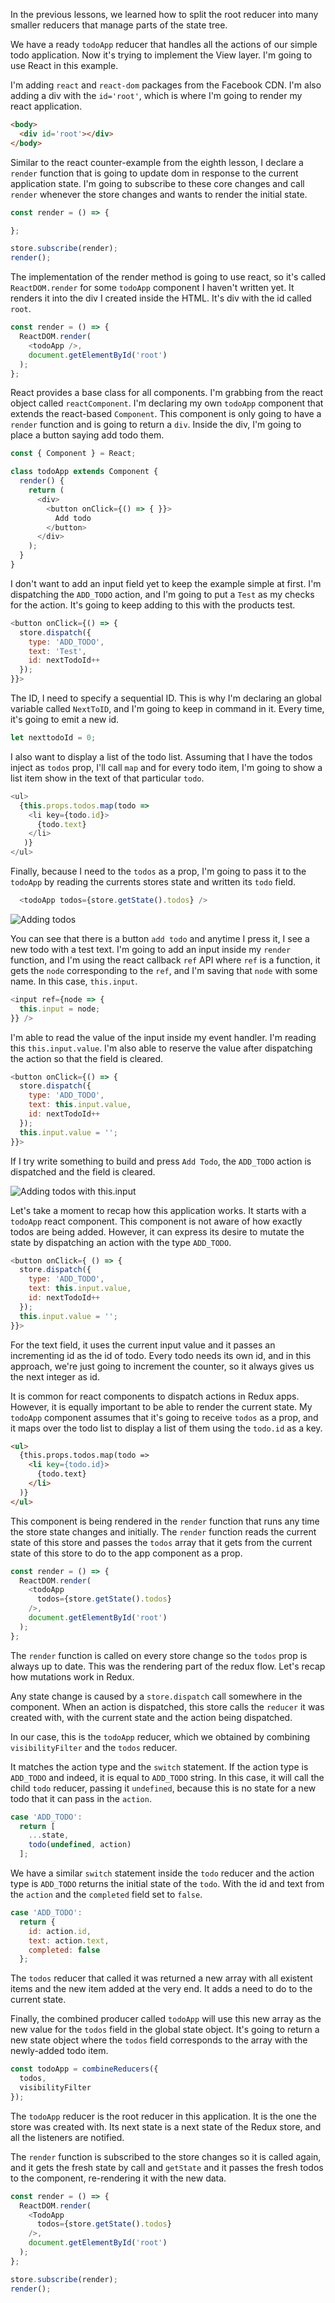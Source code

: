 In the previous lessons, we learned how to split the root reducer into many smaller reducers that manage parts of the state tree.

We have a ready `todoApp` reducer that handles all the actions of our simple todo application. Now it's trying to implement the View layer. I'm going to use React in this example.

I'm adding `react` and `react-dom` packages from the Facebook CDN. I'm also adding a div with the `id='root'`, which is where I'm going to render my react application.

```html
<body>
  <div id='root'></div>
</body>
```
Similar to the react counter-example from the eighth lesson, I declare a `render` function that is going to update dom in response to the current application state. I'm going to subscribe to these core changes and call `render` whenever the store changes and wants to render the initial state.

``` javascript
const render = () => {

};

store.subscribe(render);
render();
```
The implementation of the render method is going to use react, so it's called `ReactDOM.render` for some `todoApp` component I haven't written yet. It renders it into the div I created inside the HTML. It's div with the id called `root`.

``` javascript
const render = () => {
  ReactDOM.render(
    <todoApp />,
    document.getElementById('root')
  );
};
```
React provides a base class for all components. I'm grabbing from the react object called `reactComponent`. I'm declaring my own `todoApp` component that extends the react-based `Component`. This component is only going to have a `render` function and is going to return a `div`. Inside the div, I'm going to place a button saying add todo them.

``` javascript
const { Component } = React;

class todoApp extends Component {
  render() {
    return (
      <div>
        <button onClick={() => { }}>
          Add todo
        </button>
      </div>
    );
  }
}
```
I don't want to add an input field yet to keep the example simple at first. I'm dispatching the `ADD_TODO` action, and I'm going to put a `Test` as my checks for the action. It's going to keep adding to this with the products test.

``` javascript
<button onClick={() => {
  store.dispatch({
    type: 'ADD_TODO',
    text: 'Test',
    id: nextTodoId++
  });
}}>
```
The ID, I need to specify a sequential ID. This is why I'm declaring an global variable called `NextToID`, and I'm going to keep in command in it. Every time, it's going to emit a new id.

``` javascript
let nexttodoId = 0;
```
I also want to display a list of the todo list. Assuming that I have the todos inject as `todos` prop, I'll call `map` and for every todo item, I'm going to show a list item show in the text of that particular `todo`.

``` javascript
<ul>
  {this.props.todos.map(todo =>
    <li key={todo.id}>
      {todo.text}
    </li>
   )}
</ul>
```
Finally, because I need to the `todos` as a prop, I'm going to pass it to the `todoApp` by reading the currents stores state and written its `todo` field.

``` javascript
  <todoApp todos={store.getState().todos} />
```

![Adding todos](https://d2eip9sf3oo6c2.cloudfront.net/asciicasts/getting-started-with-redux/Addtodos.png)

You can see that there is a button `add todo` and anytime I press it, I see a new todo with a test text. I'm going to add an input inside my `render` function, and I'm using the react callback `ref` API where `ref` is a function, it gets the `node` corresponding to the `ref`, and I'm saving that `node` with some name. In this case, `this.input`.

``` javascript
<input ref={node => {
  this.input = node;
}} />
```
I'm able to read the value of the input inside my event handler. I'm reading this `this.input.value`. I'm also able to reserve the value after dispatching the action so that the field is cleared. 

``` javascript
<button onClick={() => {
  store.dispatch({
    type: 'ADD_TODO',
    text: this.input.value,
    id: nextTodoId++
  });
  this.input.value = '';
}}>
```
If I try write something to build and press `Add Todo`, the `ADD_TODO` action is dispatched and the field is cleared.

![Adding todos with this.input](https://d2eip9sf3oo6c2.cloudfront.net/asciicasts/getting-started-with-redux/AddtodoThisInput.png)

Let's take a moment to recap how this application works. It starts with a `todoApp` react component. This component is not aware of how exactly todos are being added. However, it can express its desire to mutate the state by dispatching an action with the type `ADD_TODO`.

```javascript
<button onClick={ () => {
  store.dispatch({
    type: 'ADD_TODO',
    text: this.input.value,
    id: nextTodoId++
  });
  this.input.value = '';
}}>
```
For the text field, it uses the current input value and it passes an incrementing id as the id of todo. Every todo needs its own id, and in this approach, we're just going to increment the counter, so it always gives us the next integer as id.

It is common for react components to dispatch actions in Redux apps. However, it is equally important to be able to render the current state. My `todoApp` component assumes that it's going to receive `todos` as a prop, and it maps over the todo list to display a list of them using the `todo.id` as a key.

```html
<ul>
  {this.props.todos.map(todo =>
    <li key={todo.id}>
      {todo.text}
    </li>
  )}
</ul>
```
This component is being rendered in the `render` function that runs any time the store state changes and initially. The `render` function reads the current state of this store and passes the `todos` array that it gets from the current state of this store to do to the app component as a prop.

```javascript
const render = () => {
  ReactDOM.render(
    <todoApp
      todos={store.getState().todos}
    />,
    document.getElementById('root')
  );
};
```
The `render` function is called on every store change so the `todos` prop is always up to date. This was the rendering part of the redux flow. Let's recap how mutations work in Redux.

Any state change is caused by a `store.dispatch` call somewhere in the component. When an action is dispatched, this store calls the `reducer` it was created with, with the current state and the action being dispatched.

In our case, this is the `todoApp` reducer, which we obtained by combining `visibilityFilter` and the `todos` reducer.

It matches the action type and the `switch` statement. If the action type is `ADD_TODO` and indeed, it is equal to `ADD_TODO` string. In this case, it will call the child `todo` reducer, passing it `undefined`, because this is no state for a new todo that it can pass in the `action`.

```javascript 
case 'ADD_TODO':
  return [
    ...state,
    todo(undefined, action)
  ];
```
We have a similar `switch` statement inside the `todo` reducer and the action type is `ADD_TODO` returns the initial state of the `todo`. With the id and text from the `action` and the `completed` field set to `false`.

``` javascript 
case 'ADD_TODO':
  return {
    id: action.id,
    text: action.text,
    completed: false
  };
```
The `todos` reducer that called it was returned a new array with all existent items and the new item added at the very end. It adds a need to do to the current state.

Finally, the combined producer called `todoApp` will use this new array as the new value for the `todos` field in the global state object. It's going to return a new state object where the `todos` field corresponds to the array with the newly-added todo item.

``` javascript
const todoApp = combineReducers({
  todos,
  visibilityFilter
});
```
The `todoApp` reducer is the root reducer in this application. It is the one the store was created with. Its next state is a next state of the Redux store, and all the listeners are notified.

The `render` function is subscribed to the store changes so it is called again, and it gets the fresh state by call and `getState` and it passes the fresh todos to the component, re-rendering it with the new data.

``` javascript
const render = () => {
  ReactDOM.render(
    <TodoApp
      todos={store.getState().todos}
    />,
    document.getElementById('root')
  );
};

store.subscribe(render);
render();
```